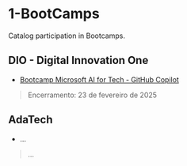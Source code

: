 # 1-BootCamps
Catalog participation in Bootcamps.

## DIO - Digital Innovation One

- [Bootcamp Microsoft AI for Tech - GitHub Copilot](https://web.dio.me/track/github-copilot?order=undefined&page=1&search=&tab=path&track_id=6072eca4-1339-432e-a707-96a5b8f90a15)
> Encerramento: 23 de fevereiro de 2025

## AdaTech

- ...
> ...
